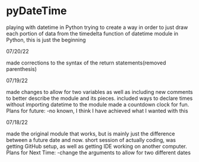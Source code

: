 # pyDateTime
playing with datetime in Python
trying to create a way in order to just draw each portion of data from the timedelta function of datetime module in Python, this is just the beginning

07/20/22

made corrections to the syntax of the return statements(removed parenthesis)

07/19/22

made changes to allow for two variables as well as including new comments to better describe the module and its pieces.
included ways to declare times without importing datetime to the module
made a countdown clock for fun.
Plans for future:
-no known, I think I have achieved what I wanted with this

07/18/22

made the original module that works, but is mainly just the difference between a future date and now.
short session of actually coding, was getting GitHub setup, as well as getting IDE working on another computer.
Plans for Next Time:
-change the arguments to allow for two different dates
